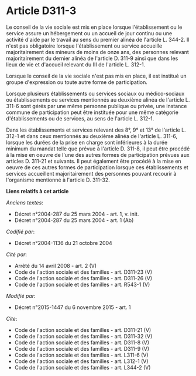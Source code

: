 # Article D311-3

Le conseil de la vie sociale est mis en place lorsque l'établissement ou le service assure un hébergement ou un accueil de
jour continu ou une activité d'aide par le travail au sens du premier alinéa de l'article L. 344-2. Il n'est pas obligatoire
lorsque l'établissement ou service accueille majoritairement des mineurs de moins de onze ans, des personnes relevant
majoritairement du dernier alinéa de l'article D. 311-9 ainsi que dans les lieux de vie et d'accueil relevant du III de
l'article L. 312-1. 

Lorsque le conseil de la vie sociale n'est pas mis en place, il est institué un groupe d'expression ou toute autre forme de
participation. 

Lorsque plusieurs établissements ou services sociaux ou médico-sociaux ou établissements ou services mentionnés au deuxième
alinéa de l'article L. 311-6 sont gérés par une même personne publique ou privée, une instance commune de participation peut
être instituée pour une même catégorie d'établissements ou de services, au sens de l'article L. 312-1. 

Dans les établissements et services relevant des 8°, 9° et 13° de l'article L. 312-1 et dans ceux mentionnés au deuxième
alinéa de l'article L. 311-6, lorsque les durées de la prise en charge sont inférieures à la durée minimum du mandat telle
que prévue à l'article D. 311-8, il peut être procédé à la mise en oeuvre de l'une des autres formes de participation prévues
aux articles D. 311-21 et suivants. Il peut également être procédé à la mise en oeuvre de ces autres formes de participation
lorsque ces établissements et services accueillent majoritairement des personnes pouvant recourir à l'organisme mentionné à
l'article D. 311-32.

**Liens relatifs à cet article**

_Anciens textes_:

  - Décret n°2004-287 du 25 mars 2004 - art. 1, v. init.
  - Décret n°2004-287 du 25 mars 2004 - art. 1 (Ab)

_Codifié par_:

  - Décret n°2004-1136 du 21 octobre 2004

_Cité par_:

  - Arrêté du 14 avril 2008 - art. 2 (V)
  - Code de l'action sociale et des familles - art. D311-23 (V)
  - Code de l'action sociale et des familles - art. D311-26 (V)
  - Code de l'action sociale et des familles - art. R543-1 (V)

_Modifié par_:

  - Décret n°2015-1447 du 6 novembre 2015 - art. 1

_Cite_:

  - Code de l'action sociale et des familles - art. D311-21 (V)
  - Code de l'action sociale et des familles - art. D311-32 (V)
  - Code de l'action sociale et des familles - art. D311-8 (V)
  - Code de l'action sociale et des familles - art. D311-9 (V)
  - Code de l'action sociale et des familles - art. L311-6 (V)
  - Code de l'action sociale et des familles - art. L312-1 (V)
  - Code de l'action sociale et des familles - art. L344-2 (V)
